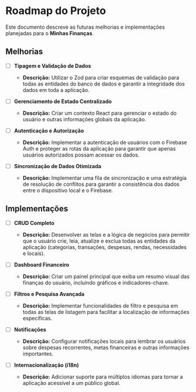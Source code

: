 # Roadmap do Projeto

Este documento descreve as futuras melhorias e implementações planejadas para o **Minhas Finanças**.

## Melhorias

- [ ] **Tipagem e Validação de Dados**
  - **Descrição:** Utilizar o Zod para criar esquemas de validação para todas as entidades do banco de dados e garantir a integridade dos dados em toda a aplicação.

- [ ] **Gerenciamento de Estado Centralizado**
  - **Descrição:** Criar um contexto React para gerenciar o estado do usuário e outras informações globais da aplicação.

- [ ] **Autenticação e Autorização**
  - **Descrição:** Implementar a autenticação de usuários com o Firebase Auth e proteger as rotas da aplicação para garantir que apenas usuários autorizados possam acessar os dados.

- [ ] **Sincronização de Dados Otimizada**
  - **Descrição:** Implementar uma fila de sincronização e uma estratégia de resolução de conflitos para garantir a consistência dos dados entre o dispositivo local e o Firebase.

## Implementações

- [ ] **CRUD Completo**
  - **Descrição:** Desenvolver as telas e a lógica de negócios para permitir que o usuário crie, leia, atualize e exclua todas as entidades da aplicação (categorias, transações, despesas, rendas, necessidades e locais).

- [ ] **Dashboard Financeiro**
  - **Descrição:** Criar um painel principal que exiba um resumo visual das finanças do usuário, incluindo gráficos e indicadores-chave.

- [ ] **Filtros e Pesquisa Avançada**
  - **Descrição:** Implementar funcionalidades de filtro e pesquisa em todas as telas de listagem para facilitar a localização de informações específicas.

- [ ] **Notificações**
  - **Descrição:** Configurar notificações locais para lembrar os usuários sobre despesas recorrentes, metas financeiras e outras informações importantes.

- [ ] **Internacionalização (i18n)**
  - **Descrição:** Adicionar suporte para múltiplos idiomas para tornar a aplicação acessível a um público global.
